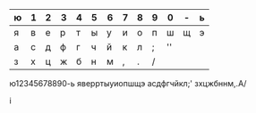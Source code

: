 
| ю   | 1   | 2   | 3   | 4   | 5   | 6   | 7   | 8   | 9   | 0   | -   | ь   |
| --- | --- | --- | --- | --- | --- | --- | --- | --- | --- | --- | --- | --- |
| я   | в   | е   | р   | т   | ы   | у   | и   | о   | п   | ш   | щ   | э   |
| а   | с   | д   | ф   | г   | ч   | й   | к   | л   | ;   | ''  |     |     |
| з   | х   | ц   | ж   | б   | н   | м   | ,   | .   | /   |     |     |     |

ю12345678890-ь
яверртыуиопшщэ
асдфгчйкл;'
зхцжбннм,.А/


i